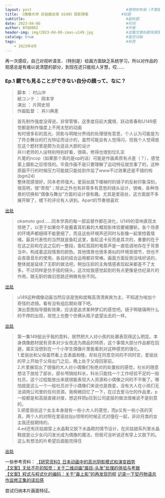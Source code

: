 ```yaml
---
layout: post                                           #使用的布局（不需要改）
title: 《偶像大师 灰姑娘女孩 U149》观影随笔               #标题
subtitle:                                              #副标题
date: 2023-04-06                                       #时间
author: BYQ0002                                        #作者
header-img: img/2023-04-08-imas-u149.jpg               #这篇文章标题背景图片
catalog: true                                          #是否归档
tags:                                                  #标签
    - 2023年4月
---
```


再一次感叹，自己对视听语言、（特别是）绘画方面缺乏系统学习，所以对作品的观感总是有难以说清楚的部分，到现在还只能拾人牙慧，哎……

### Ep.1 鏡でも見ることができない自分の顔って、なに？
 
>脚本 ： 村山沖  
絵コンテ ： 岡本学  
演出 ： 片岡史旭  
作画監督 ： 井川典恵 

>首先制作强度没得说，非常管够，这季度目前大魔境、跃动青春和U149感觉都是制作强度上不用太愁的动画  
有时很多彩的高光、阴影与明暗分界线的处理很有意思，个人认为可能是为了符合舞台的打光特征而设计的，虽然可能会有人觉得闪，但我个人觉得放在这个题材里是颇为合适且大胆的设计  
井川老师的人设特别特别好看，很萌，修得也很到位扎实  
片尾的ncop（如果那个真的是op的话）可能是作画素质有点差（？），感觉蒙上摄影之后怪怪的。毕竟作画不是只要理解了运动特征就完事了的，这种原画不行的时候压力可能就只能给到作监了www不过效果还是不错的啦(bgm24)  
整体观感很好，冈本老师强大。爱丽丝跳下楼梯时的镜子的反射印象深刻，很高明，很“奇观”；除此之外也有非常多有意思的镜头设计，很棒，各种场景的切换和“偶像与舞台”方面的设计很有趣。尤其是爱丽丝，这方面就不多展开聊了，楼下的评论有人讲到。Apart的节奏很喜欢  

[出处](https://bgm.tv/ep/1183002#post_1284656)

>okamoto god……冈本学真的每一部监督作都在进化，U149的音响表现太惊艳了，以至于如果你不是戴着耳机看的大概观影体验要被腰斩。各个场景的环境声都细得不能更细了，而且这些环境声还同时与影像一起掌控着情绪。最具代表性的当然就是鱼缸这里，鱼缸这卡反而是其次的，重要的在于在这之前和在这之后的一整段，鱼缸孤寂的电泵声是一直低调地存在于背景当中，构成着这段情景的颜色。其他情景也很多类似的环境音细节，但也不会吝啬音乐的使用，各自的结合运用都非常棒。画面方面反倒没啥好说的，整体就是延续了无职的做法吧，稍加压抑的主角情感表现起来都差不了太多。不过同样是仿手摇的镜头，这次给我感觉起到的有点更像是仿纪录片的作用，跟无职的做旧思路还稍微有些不同。

[出处](https://weibo.com/2547947530/MAMqeijYH)

>u149这种偶像动画当然应该是饱和度略高清清爽爽为主，不知道为啥加个奇怪的滤镜。看有没有组后期处理下吧。  
演出意图指导摄影效果，应该是追求某种梦幻的感觉吧。镜子啊玻璃啊什么的不停的出现，视觉上也整个仿佛从瓶子底望出去的一样。

[出处](https://bbs.saraba1st.com/2b/forum.php?mod=viewthread&tid=2062335&page=11&authorid=428725)

>第一集149挺出乎我的意料，居然把大人对小孩的处置表现得这么明显。本身偶像题材就有资本对少女改造为商品的特质，这个事情大部分作品都在回避，属实没想到在一个小学生偶像片里能看到对这种感觉的强化。  
1.爱丽丝和父母虽然看上去表面和睦，却处在同意空间的不同时空，爱丽丝的早上开始于父母出门之后，晚上处于父母回家前。  
2.片里展现出了很强的大人对小偶像们有绝对的处置权的感觉，社长的随意想法下放给了部长，部长甩锅给科长，科长只能找一个工作经验不足的一般社员，这个过程能放出来就很能表现大人资源和小偶像之间的不平衡了。哪怕就是这么一个一般社员对于小偶像们来说也是救星，没有大人在小孩们无法调用公司里的任何资源。我稍微回忆了一下，在过去爱马仕的作品里，p一般都是和高层直接对接，想这样把p压到公司底层的做法很难说不是刻意的。  
3.把爱丽丝这个女主本身就有一些小大人的感觉，而p又有一些小孩的天真，两个人的对照在爱丽丝扯p领带的时候正式对撞在一起，非卯月类的女主我还挺期待的。  
4.ed还有灰姑娘穿上水晶鞋又脱下水晶鞋的情节设计，在灰姑娘系列里水晶鞋就是让少女闪闪发光成为偶像的魔法，但我可没听说还有穿上又脱下的。
这么有想法的片希望后面能兜得住  

[出处](https://www.bilibili.com/opus/781345780776566792?spm_id_from=333.999.0.0)

一些参考资料：
[【研究资料】日本动画中的高光阴影模式和演变趋势](https://www.bilibili.com/read/cv13500169)  
[【文案】无处不在的知觉：关于二维动画“眉目-头发”处理的体验与考据](https://www.bilibili.com/read/cv17699644)  
[【文案】程式与程式化的编码：关于“鼻上影”的再发现历程](https://www.bilibili.com/read/cv19814841)
[记录一下契丹物语总作监修正集的读后感](https://www.bilibili.com/opus/642956673009319954?spm_id_from=333.999.0.0)

尝试归纳本片画面特征。